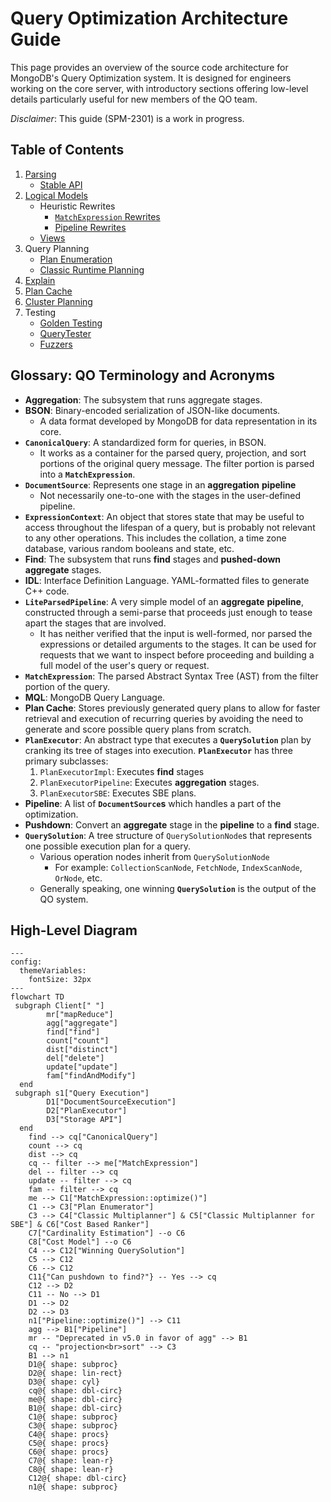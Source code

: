 # Query Optimization Architecture Guide

This page provides an overview of the source code architecture for MongoDB's Query Optimization system. It is designed for engineers working on the core server, with introductory sections offering low-level details particularly useful for new members of the QO team.

_Disclaimer_: This guide (SPM-2301) is a work in progress.

## Table of Contents

1. [Parsing](../commands/query_cmd/README.md)
   - [Stable API](../STABLE_API_README.md)
1. [Logical Models](README_logical_models.md)
   - Heuristic Rewrites
     - [`MatchExpression` Rewrites](../matcher/README.md)
     - [Pipeline Rewrites](../pipeline/README.md)
   - [Views](../views/README.md)
1. Query Planning
   - [Plan Enumeration](plan_enumerator/README.md)
   - [Classic Runtime Planning](classic_runtime_planner/README.md)
1. [Explain](README_explain.md)
1. [Plan Cache](plan_cache/README.md)
1. [Cluster Planning](../../s/query/planner/README.md)
1. Testing
   - [Golden Testing](../../../../docs/golden_data_test_framework.md)
   - [QueryTester](query_tester/README.md)
   - [Fuzzers](https://github.com/10gen/jstestfuzz/blob/master/HitchhikersGuide.md)

## Glossary: QO Terminology and Acronyms

- **Aggregation**: The subsystem that runs aggregate stages.
- **BSON**: Binary-encoded serialization of JSON-like documents.
  - A data format developed by MongoDB for data representation in its core.
- **`CanonicalQuery`**: A standardized form for queries, in BSON.
  - It works as a container for the parsed query, projection, and sort portions of the original query message. The filter portion is parsed into a **`MatchExpression`**.
- **`DocumentSource`**: Represents one stage in an **aggregation** **pipeline**
  - Not necessarily one-to-one with the stages in the user-defined pipeline.
- **`ExpressionContext`**: An object that stores state that may be useful to access throughout the lifespan of a query, but is probably not relevant to any other operations. This includes the collation, a time zone database, various random booleans and state, etc.
- **Find**: The subsystem that runs **find** stages and **pushed-down** **aggregate** stages.
- **IDL**: Interface Definition Language. YAML-formatted files to generate C++ code.
- **`LiteParsedPipeline`**: A very simple model of an **aggregate** **pipeline**, constructed through a semi-parse that proceeds just enough to tease apart the stages that are involved.
  - It has neither verified that the input is well-formed, nor parsed the expressions or detailed arguments to the stages. It can be used for requests that we want to inspect before proceeding and building a full model of the user's query or request.
- **`MatchExpression`**: The parsed Abstract Syntax Tree (AST) from the filter portion of the query.
- **MQL**: MongoDB Query Language.
- **Plan Cache**: Stores previously generated query plans to allow for faster retrieval and execution of recurring queries by avoiding the need to generate and score possible query plans from scratch.
- **`PlanExecutor`**: An abstract type that executes a **`QuerySolution`** plan by cranking its tree of stages into execution. **`PlanExecutor`** has three primary subclasses:
  1. `PlanExecutorImpl`: Executes **find** stages
  1. `PlanExecutorPipeline`: Executes **aggregation** stages.
  1. `PlanExecutorSBE`: Executes SBE plans.
- **Pipeline**: A list of **`DocumentSource`s** which handles a part of the optimization.
- **Pushdown**: Convert an **aggregate** stage in the **pipeline** to a **find** stage.
- **`QuerySolution`**: A tree structure of `QuerySolutionNode`s that represents one possible execution plan for a query.
  - Various operation nodes inherit from `QuerySolutionNode`
    - For example: `CollectionScanNode`, `FetchNode`, `IndexScanNode`, `OrNode`, etc.
  - Generally speaking, one winning **`QuerySolution`** is the output of the QO system.

## High-Level Diagram

```mermaid
---
config:
  themeVariables:
    fontSize: 32px
---
flowchart TD
 subgraph Client[" "]
        mr["mapReduce"]
        agg["aggregate"]
        find["find"]
        count["count"]
        dist["distinct"]
        del["delete"]
        update["update"]
        fam["findAndModify"]
  end
 subgraph s1["Query Execution"]
        D1["DocumentSourceExecution"]
        D2["PlanExecutor"]
        D3["Storage API"]
  end
    find --> cq["CanonicalQuery"]
    count --> cq
    dist --> cq
    cq -- filter --> me["MatchExpression"]
    del -- filter --> cq
    update -- filter --> cq
    fam -- filter --> cq
    me --> C1["MatchExpression::optimize()"]
    C1 --> C3["Plan Enumerator"]
    C3 --> C4["Classic Multiplanner"] & C5["Classic Multiplanner for SBE"] & C6["Cost Based Ranker"]
    C7["Cardinality Estimation"] --o C6
    C8["Cost Model"] --o C6
    C4 --> C12["Winning QuerySolution"]
    C5 --> C12
    C6 --> C12
    C11{"Can pushdown to find?"} -- Yes --> cq
    C12 --> D2
    C11 -- No --> D1
    D1 --> D2
    D2 --> D3
    n1["Pipeline::optimize()"] --> C11
    agg --> B1["Pipeline"]
    mr -- "Deprecated in v5.0 in favor of agg" --> B1
    cq -- "projection<br>sort" --> C3
    B1 --> n1
    D1@{ shape: subproc}
    D2@{ shape: lin-rect}
    D3@{ shape: cyl}
    cq@{ shape: dbl-circ}
    me@{ shape: dbl-circ}
    B1@{ shape: dbl-circ}
    C1@{ shape: subproc}
    C3@{ shape: subproc}
    C4@{ shape: procs}
    C5@{ shape: procs}
    C6@{ shape: procs}
    C7@{ shape: lean-r}
    C8@{ shape: lean-r}
    C12@{ shape: dbl-circ}
    n1@{ shape: subproc}
```

